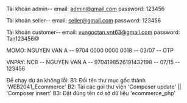Tài khoản admin--
email: admin@gmail.com
password: 123456

Tài khoản seller--
email: seller@gmail.com
password: 123456

Tài khoản customer--
email: vungoctan.vnt63@gmail.com
password: Tan123456@

MOMO:
NGUYEN VAN A -- 9704 0000 0000 0018 -- 03/07 -- OTP

VNPAY:
NCB -- NGUYEN VAN A -- 9704198526191432198 -- 07/15 -- 123456

Để chạy dự án không lỗi:
B1: Đổi tên thư mục gốc thành 'WEB2041_Ecommerce'
B2: Tải các gói thư viện 'Composer update' || 'Composer insert'
B3: Đặt đúng tên cơ sở dữ liệu 'ecommerce_php'
